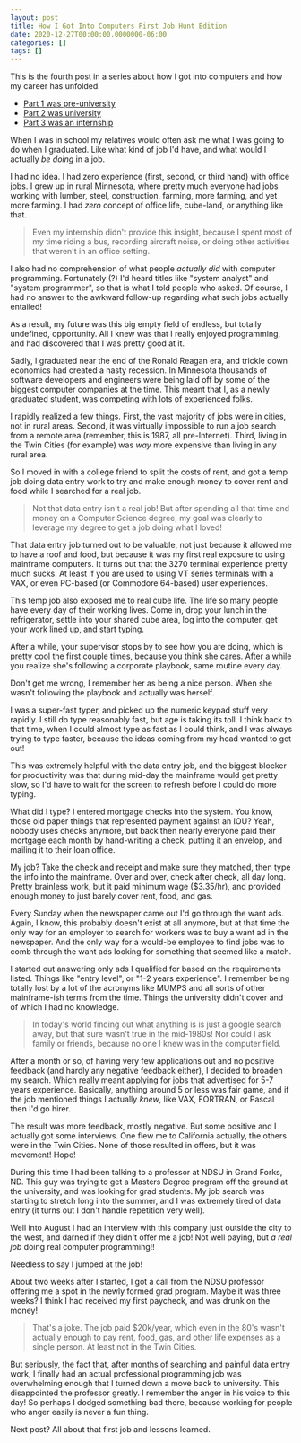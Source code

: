 ```yaml
---
layout: post
title: How I Got Into Computers First Job Hunt Edition
date: 2020-12-27T00:00:00.0000000-06:00
categories: []
tags: []
---
```

This is the fourth post in a series about how I got into computers and how my career has unfolded.

* [Part 1 was pre-university](https://blog.lhotka.net/2020/08/15/How-I-Got-Into-Computers)
* [Part 2 was university](https://blog.lhotka.net/2020/08/17/How-I-Got-Into-Computers-University-Edition)
* [Part 3 was an internship](https://blog.lhotka.net/2020/12/27/How-I-Got-Into-Computers-University-Internship-Edition)

When I was in school my relatives would often ask me what I was going to do when I graduated. Like what kind of job I'd have, and what would I actually _be doing_ in a job.

I had no idea. I had zero experience (first, second, or third hand) with office jobs. I grew up in rural Minnesota, where pretty much everyone had jobs working with lumber, steel, construction, farming, more farming, and yet more farming. I had _zero_ concept of office life, cube-land, or anything like that.

> Even my internship didn't provide this insight, because I spent most of my time riding a bus, recording aircraft noise, or doing other activities that weren't in an office setting.

I also had no comprehension of what people _actually did_ with computer programming. Fortunately (?) I'd heard titles like "system analyst" and "system programmer", so that is what I told people who asked. Of course, I had no answer to the awkward follow-up regarding what such jobs actually entailed!

As a result, my future was this big empty field of endless, but totally undefined, opportunity. All I knew was that I really enjoyed programming, and had discovered that I was pretty good at it.

Sadly, I graduated near the end of the Ronald Reagan era, and trickle down economics had created a nasty recession. In Minnesota thousands of software developers and engineers were being laid off by some of the biggest computer companies at the time. This meant that I, as a newly graduated student, was competing with lots of experienced folks.

I rapidly realized a few things. First, the vast majority of jobs were in cities, not in rural areas. Second, it was virtually impossible to run a job search from a remote area (remember, this is 1987, all pre-Internet). Third, living in the Twin Cities (for example) was _way_ more expensive than living in any rural area.

So I moved in with a college friend to split the costs of rent, and got a temp job doing data entry work to try and make enough money to cover rent and food while I searched for a real job.

> Not that data entry isn't a real job! But after spending all that time and money on a Computer Science degree, my goal was clearly to leverage my degree to get a job doing what I loved!

That data entry job turned out to be valuable, not just because it allowed me to have a roof and food, but because it was my first real exposure to using mainframe computers. It turns out that the 3270 terminal experience pretty much sucks. At least if you are used to using VT series terminals with a VAX, or even PC-based (or Commodore 64-based) user experiences.

This temp job also exposed me to real cube life. The life so many people have every day of their working lives. Come in, drop your lunch in the refrigerator, settle into your shared cube area, log into the computer, get your work lined up, and start typing. 

After a while, your supervisor stops by to see how you are doing, which is pretty cool the first couple times, because you think she cares. After a while you realize she's following a corporate playbook, same routine every day.

Don't get me wrong, I remember her as being a nice person. When she wasn't following the playbook and actually was herself.

I was a super-fast typer, and picked up the numeric keypad stuff very rapidly. I still do type reasonably fast, but age is taking its toll. I think back to that time, when I could almost type as fast as I could think, and I was always trying to type faster, because the ideas coming from my head wanted to get out!

This was extremely helpful with the data entry job, and the biggest blocker for productivity was that during mid-day the mainframe would get pretty slow, so I'd have to wait for the screen to refresh before I could do more typing.

What did I type? I entered mortgage checks into the system. You know, those old paper things that represented payment against an IOU? Yeah, nobody uses checks anymore, but back then nearly everyone paid their mortgage each month by hand-writing a check, putting it an envelop, and mailing it to their loan office.

My job? Take the check and receipt and make sure they matched, then type the info into the mainframe. Over and over, check after check, all day long. Pretty brainless work, but it paid minimum wage ($3.35/hr), and provided enough money to just barely cover rent, food, and gas.

Every Sunday when the newspaper came out I'd go through the want ads. Again, I know, this probably doesn't exist at all anymore, but at that time the only way for an employer to search for workers was to buy a want ad in the newspaper. And the only way for a would-be employee to find jobs was to comb through the want ads looking for something that seemed like a match.

I started out answering only ads I qualified for based on the requirements listed. Things like "entry level", or "1-2 years experience". I remember being totally lost by a lot of the acronyms like MUMPS and all sorts of other mainframe-ish terms from the time. Things the university didn't cover and of which I had no knowledge.

> In today's world finding out what anything is is just a google search away, but that sure wasn't true in the mid-1980s! Nor could I ask family or friends, because no one I knew was in the computer field.

After a month or so, of having very few applications out and no positive feedback (and hardly any negative feedback either), I decided to broaden my search. Which really meant applying for jobs that advertised for 5-7 years experience. Basically, anything around 5 or less was fair game, and if the job mentioned things I actually _knew_, like VAX, FORTRAN, or Pascal then I'd go hirer.

The result was more feedback, mostly negative. But some positive and I actually got some interviews. One flew me to California actually, the others were in the Twin Cities. None of those resulted in offers, but it was movement! Hope!

During this time I had been talking to a professor at NDSU in Grand Forks, ND. This guy was trying to get a Masters Degree program off the ground at the university, and was looking for grad students. My job search was starting to stretch long into the summer, and I was extremely tired of data entry (it turns out I don't handle repetition very well).

Well into August I had an interview with this company just outside the city to the west, and darned if they didn't offer me a job! Not well paying, but _a real job_ doing real computer programming!!

Needless to say I jumped at the job!

About two weeks after I started, I got a call from the NDSU professor offering me a spot in the newly formed grad program. Maybe it was three weeks? I think I had received my first paycheck, and was drunk on the money!

> That's a joke. The job paid $20k/year, which even in the 80's wasn't actually enough to pay rent, food, gas, and other life expenses as a single person. At least not in the Twin Cities.

But seriously, the fact that, after months of searching and painful data entry work, I finally had an actual professional programming job was overwhelming enough that I turned down a move back to university. This disappointed the professor greatly. I remember the anger in his voice to this day! So perhaps I dodged something bad there, because working for people who anger easily is never a fun thing.

Next post? All about that first job and lessons learned.